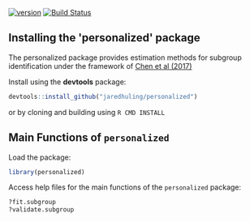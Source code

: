 





[![version](http://www.r-pkg.org/badges/version/personalized)](https://cran.r-project.org/package=personalized)
[![Build Status](https://travis-ci.org/jaredhuling/personalized.svg?branch=master)](https://travis-ci.org/jaredhuling/personalized)


## Installing the 'personalized' package

The personalized package provides estimation methods for subgroup identification under the framework of [Chen et al (2017)](http://onlinelibrary.wiley.com/doi/10.1111/biom.12676/abstract)

Install using the **devtools** package:


```r
devtools::install_github("jaredhuling/personalized")
```

or by cloning and building using `R CMD INSTALL`

## Main Functions of `personalized`

Load the package:

```r
library(personalized)
```


Access help files for the main functions of the `personalized` package:

```r
?fit.subgroup
?validate.subgroup
```
